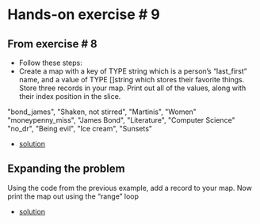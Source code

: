 # Hands-on exercise # 9

## From exercise # 8

* Follow these steps:
* Create a map with a key of TYPE string which is a person’s “last_first” name, and a value of TYPE []string which stores their favorite things. Store three records in your map. Print out all of the values, along with their index position in the slice.

"bond_james", "Shaken, not stirred", "Martinis", "Women"
"moneypenny_miss", "James Bond", "Literature", "Computer Science"
"no_dr", "Being evil", "Ice cream", "Sunsets"

* [solution](https://play.golang.org/p/nTzSlRa9_A)

## Expanding the problem

Using the code from the previous example, add a record to your map. Now print the map out using the “range” loop

* [solution](https://play.golang.org/p/_CkxAhRrDJ)
